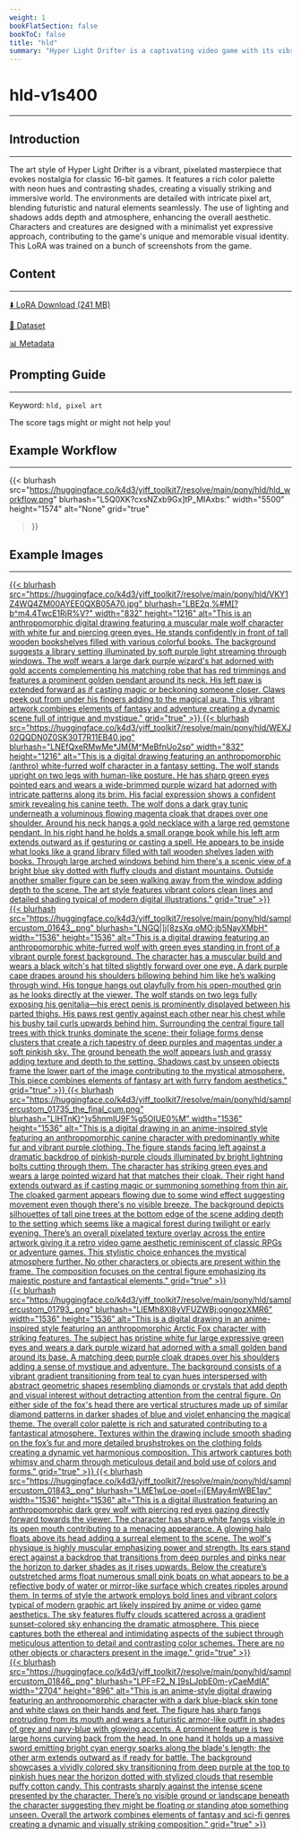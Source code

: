 ```yaml
---
weight: 1
bookFlatSection: false
bookToC: false
title: "hld"
summary: "Hyper Light Drifter is a captivating video game with its vibrant, pixel art style that blends retro aesthetics with modern design elements. This LoRA was trained on a bunch of screenshots from the game."
---
```


<!--markdownlint-disable MD025 MD033 MD034 -->

# hld-v1s400

---

## Introduction

---

The art style of Hyper Light Drifter is a vibrant, pixelated masterpiece that evokes nostalgia for classic 16-bit games. It features a rich color palette with neon hues and contrasting shades, creating a visually striking and immersive world. The environments are detailed with intricate pixel art, blending futuristic and natural elements seamlessly. The use of lighting and shadows adds depth and atmosphere, enhancing the overall aesthetic. Characters and creatures are designed with a minimalist yet expressive approach, contributing to the game's unique and memorable visual identity. This LoRA was trained on a bunch of screenshots from the game.

## Content

---

[⬇️ LoRA Download (241 MB)](https://huggingface.co/k4d3/yiff_toolkit7/resolve/main/pony/hld/hld-v1e400.safetensors)

[📐 Dataset](https://huggingface.co/datasets/k4d3/hld)

[📊 Metadata](https://huggingface.co/k4d3/yiff_toolkit7/resolve/main/pony/hld/hld-v1e400.json)

## Prompting Guide

---

Keyword: `hld, pixel art`

The score tags might or might not help you!

## Example Workflow

---

{{< blurhash
  src="https://huggingface.co/k4d3/yiff_toolkit7/resolve/main/pony/hld/hld_workflow.png"
  blurhash="L5Q0XK?cxsNZxb9Gx]tP_MIAxbs:"
  width="5500"
  height="1574"
  alt="None"
  grid="true"
>}}

## Example Images

---

<div class="image-grid">
  <div class="image-grid-container">
    <a href="https://huggingface.co/k4d3/yiff_toolkit7/resolve/main/pony/hld/VKY1Z4WQ4ZM00AYEE0QXB05A70.jpg">
    {{< blurhash
      src="https://huggingface.co/k4d3/yiff_toolkit7/resolve/main/pony/hld/VKY1Z4WQ4ZM00AYEE0QXB05A70.jpg"
      blurhash="LBE2q,%#M[?b^m4.4TwcE1RjR%V?"
      width="832"
      height="1216"
      alt="This is an anthropomorphic digital drawing featuring a muscular male wolf character with white fur and piercing green eyes. He stands confidently in front of tall wooden bookshelves filled with various colorful books. The background suggests a library setting illuminated by soft purple light streaming through windows. The wolf wears a large dark purple wizard's hat adorned with gold accents complementing his matching robe that has red trimmings and features a prominent golden pendant around its neck. His left paw is extended forward as if casting magic or beckoning someone closer. Claws peek out from under his fingers adding to the magical aura. This vibrant artwork combines elements of fantasy and adventure creating a dynamic scene full of intrigue and mystique."
      grid="true"
    >}}
    </a>
    <a href="https://huggingface.co/k4d3/yiff_toolkit7/resolve/main/pony/hld/WEXJ02QQDN0Z0SK30T7R11EB40.jpg">
    {{< blurhash
      src="https://huggingface.co/k4d3/yiff_toolkit7/resolve/main/pony/hld/WEXJ02QQDN0Z0SK30T7R11EB40.jpg"
      blurhash="LNEfQxeRMwMe*JM{M^MeBfnUo2sp"
      width="832"
      height="1216"
      alt="This is a digital drawing featuring an anthropomorphic (anthro) white-furred wolf character in a fantasy setting. The wolf stands upright on two legs with human-like posture. He has sharp green eyes pointed ears and wears a wide-brimmed purple wizard hat adorned with intricate patterns along its brim. His facial expression shows a confident smirk revealing his canine teeth. The wolf dons a dark gray tunic underneath a voluminous flowing magenta cloak that drapes over one shoulder. Around his neck hangs a gold necklace with a large red gemstone pendant. In his right hand he holds a small orange book while his left arm extends outward as if gesturing or casting a spell. He appears to be inside what looks like a grand library filled with tall wooden shelves laden with books. Through large arched windows behind him there's a scenic view of a bright blue sky dotted with fluffy clouds and distant mountains. Outside another smaller figure can be seen walking away from the window adding depth to the scene. The art style features vibrant colors clean lines and detailed shading typical of modern digital illustrations."
      grid="true"
    >}}
    </a>
  </div>
</div>

<div class="image-grid">
  <div class="image-grid-container">
    <a href="https://huggingface.co/k4d3/yiff_toolkit7/resolve/main/pony/hld/samplercustom_01643_.png">
    {{< blurhash
      src="https://huggingface.co/k4d3/yiff_toolkit7/resolve/main/pony/hld/samplercustom_01643_.png"
      blurhash="LNGQ|]j[8zsXq,oMO:jb5NayXMbH"
      width="1536"
      height="1536"
      alt="This is a digital drawing featuring an anthropomorphic white-furred wolf with green eyes standing in front of a vibrant purple forest background. The character has a muscular build and wears a black witch's hat tilted slightly forward over one eye. A dark purple cape drapes around his shoulders billowing behind him like he’s walking through wind. His tongue hangs out playfully from his open-mouthed grin as he looks directly at the viewer. The wolf stands on two legs fully exposing his genitalia—his erect penis is prominently displayed between his parted thighs. His paws rest gently against each other near his chest while his bushy tail curls upwards behind him. Surrounding the central figure tall trees with thick trunks dominate the scene; their foliage forms dense clusters that create a rich tapestry of deep purples and magentas under a soft pinkish sky. The ground beneath the wolf appears lush and grassy adding texture and depth to the setting. Shadows cast by unseen objects frame the lower part of the image contributing to the mystical atmosphere. This piece combines elements of fantasy art with furry fandom aesthetics."
      grid="true"
    >}}
    </a>
    <a href="https://huggingface.co/k4d3/yiff_toolkit7/resolve/main/pony/hld/samplercustom_01735_the_final_cum.png">
    {{< blurhash
      src="https://huggingface.co/k4d3/yiff_toolkit7/resolve/main/pony/hld/samplercustom_01735_the_final_cum.png"
      blurhash="LIHTnK}^}v5hnmIU9F%g5OIUE0%M"
      width="1536"
      height="1536"
      alt="This is a digital drawing in an anime-inspired style featuring an anthropomorphic canine character with predominantly white fur and vibrant purple clothing. The figure stands facing left against a dramatic backdrop of pinkish-purple clouds illuminated by bright lightning bolts cutting through them. The character has striking green eyes and wears a large pointed wizard hat that matches their cloak. Their right hand extends outward as if casting magic or summoning something from thin air. The cloaked garment appears flowing due to some wind effect suggesting movement even though there's no visible breeze. The background depicts silhouettes of tall pine trees at the bottom edge of the scene adding depth to the setting which seems like a magical forest during twilight or early evening. There’s an overall pixelated texture overlay across the entire artwork giving it a retro video game aesthetic reminiscent of classic RPGs or adventure games. This stylistic choice enhances the mystical atmosphere further. No other characters or objects are present within the frame. The composition focuses on the central figure emphasizing its majestic posture and fantastical elements."
      grid="true"
    >}}
    </a>
  </div>
</div>

<div class="image-grid">
  <div class="image-grid-container">
    <a href="https://huggingface.co/k4d3/yiff_toolkit7/resolve/main/pony/hld/samplercustom_01793_.png">
    {{< blurhash
      src="https://huggingface.co/k4d3/yiff_toolkit7/resolve/main/pony/hld/samplercustom_01793_.png"
      blurhash="LIEMh8Xl8yVFUZWBj;ogngozXMR6"
      width="1536"
      height="1536"
      alt="This is a digital drawing in an anime-inspired style featuring an anthropomorphic Arctic Fox character with striking features. The subject has pristine white fur large expressive green eyes and wears a dark purple wizard hat adorned with a small golden band around its base. A matching deep purple cloak drapes over his shoulders adding a sense of mystique and adventure. The background consists of a vibrant gradient transitioning from teal to cyan hues interspersed with abstract geometric shapes resembling diamonds or crystals that add depth and visual interest without detracting attention from the central figure. On either side of the fox's head there are vertical structures made up of similar diamond patterns in darker shades of blue and violet enhancing the magical theme. The overall color palette is rich and saturated contributing to a fantastical atmosphere. Textures within the drawing include smooth shading on the fox’s fur and more detailed brushstrokes on the clothing folds creating a dynamic yet harmonious composition. This artwork captures both whimsy and charm through meticulous detail and bold use of colors and forms."
      grid="true"
    >}}
    </a>
    <a href="https://huggingface.co/k4d3/yiff_toolkit7/resolve/main/pony/hld/samplercustom_01843_.png">
    {{< blurhash
      src="https://huggingface.co/k4d3/yiff_toolkit7/resolve/main/pony/hld/samplercustom_01843_.png"
      blurhash="LME1wLoe-qoeI=j[EMay4mWBE1ay"
      width="1536"
      height="1536"
      alt="This is a digital illustration featuring an anthropomorphic dark grey wolf with piercing red eyes gazing directly forward towards the viewer. The character has sharp white fangs visible in its open mouth contributing to a menacing appearance. A glowing halo floats above its head adding a surreal element to the scene. The wolf's physique is highly muscular emphasizing power and strength. Its ears stand erect against a backdrop that transitions from deep purples and pinks near the horizon to darker shades as it rises upwards. Below the creature’s outstretched arms float numerous small pink boats on what appears to be a reflective body of water or mirror-like surface which creates ripples around them. In terms of style the artwork employs bold lines and vibrant colors typical of modern graphic art likely inspired by anime or video game aesthetics. The sky features fluffy clouds scattered across a gradient sunset-colored sky enhancing the dramatic atmosphere. This piece captures both the ethereal and intimidating aspects of the subject through meticulous attention to detail and contrasting color schemes. There are no other objects or characters present in the image."
      grid="true"
    >}}
    </a>
  </div>
</div>

<div class="image-grid">
  <div class="image-grid-container">
    <a href="https://huggingface.co/k4d3/yiff_toolkit7/resolve/main/pony/hld/samplercustom_01846_.png">
    {{< blurhash
      src="https://huggingface.co/k4d3/yiff_toolkit7/resolve/main/pony/hld/samplercustom_01846_.png"
      blurhash="LPF=F2_N,]9sLJpbE0m-yCaeMdIA"
      width="2704"
      height="896"
      alt="This is an anime-style digital drawing featuring an anthropomorphic character with a dark blue-black skin tone and white claws on their hands and feet. The figure has sharp fangs protruding from its mouth and wears a futuristic armor-like outfit in shades of grey and navy-blue with glowing accents. A prominent feature is two large horns curving back from the head. In one hand it holds up a massive sword emitting bright cyan energy sparks along the blade's length; the other arm extends outward as if ready for battle. The background showcases a vividly colored sky transitioning from deep purple at the top to pinkish hues near the horizon dotted with stylized clouds that resemble puffy cotton candy. This contrasts sharply against the intense scene presented by the character. There’s no visible ground or landscape beneath the character suggesting they might be floating or standing atop something unseen. Overall the artwork combines elements of fantasy and sci-fi genres creating a dynamic and visually striking composition."
      grid="true"
    >}}
    </a>
  </div>
</div>
